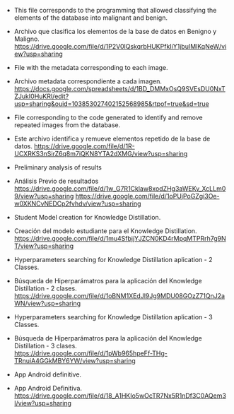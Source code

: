 - This file corresponds to the programming that allowed classifying the elements of the database into malignant and benign.
- Archivo que clasifica los elementos de la base de datos en Benigno y Maligno. 
https://drive.google.com/file/d/1P2V0lQskqrbHUKPfkIiY1jbuIMlKqNeW/view?usp=sharing <br>

- File with the metadata corresponding to each image.
- Archivo metadata correspondiente a cada imagen.
https://docs.google.com/spreadsheets/d/1BD_DMMxOsQ9SVEsDU0NxTZJukI0HuKRl/edit?usp=sharing&ouid=103853027402152568985&rtpof=true&sd=true

- File corresponding to the code generated to identify and remove repeated images from the database.
- Este archivo identifica y remueve elementos repetido de la base de datos.
https://drive.google.com/file/d/1R-UCXRKS3nSirZ6q8m7iQKN8YTA2dXMG/view?usp=sharing

- Preliminary analysis of results
- Análisis Previo de resultados
https://drive.google.com/file/d/1w_G7R1Cklaw8xodZHg3aWEKv_XcLLm09/view?usp=sharing
https://drive.google.com/file/d/1oPUjPoGZgi3Oe-w0XKNCvNEDCp2fvhdv/view?usp=sharing

- Student Model creation for Knowledge Distillation.<br>
- Creación del modelo estudiante para el Knowledge Distillation.<br>
https://drive.google.com/file/d/1mu4SfbjjYJZCN0KD4rMpqMTPRrh7g9NT/view?usp=sharing

- Hyperparameters searching for Knowledge Distillation aplication - 2 Classes.<br>
- Búsqueda de Hiperparámatros para la aplicación del Knowledge Distillation - 2 clases.<br>
https://drive.google.com/file/d/1oBNM1XEdJl9Jg9MDU08GOzZ71QnJ2aWN/view?usp=sharing

- Hyperparameters searching for Knowledge Distillation aplication - 3 Classes.<br>
- Búsqueda de Hiperparámatros para la aplicación del Knowledge Distillation - 3 clases.<br>
https://drive.google.com/file/d/1pWb965hpeFf-THg-TRnuiA4GGkMBY6YW/view?usp=sharing

- App Android definitive.<br>
- App Android Definitiva.<br>
https://drive.google.com/file/d/18_A1HKIo5wOcTR7Nx5R1nDf3C0AQem3l/view?usp=sharing
